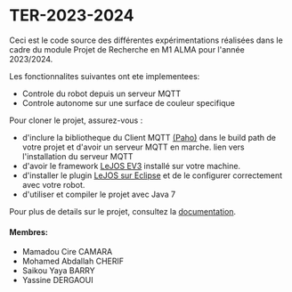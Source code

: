# TER-2023-2024

Ceci est le code source des différentes expérimentations réalisées dans le cadre du module Projet de Recherche en M1 ALMA pour l'année 2023/2024.

Les fonctionnalites suivantes ont ete implementees:

- Controle du robot depuis un serveur MQTT
- Controle autonome sur une surface de couleur specifique

Pour cloner le projet, assurez-vous :
- d'inclure la bibliotheque du Client MQTT [(Paho)](org.eclipse.paho.client.mqttv3-1.2.0.jar) dans le build path de votre projet et d'avoir un serveur MQTT en marche. lien vers l'installation du serveur MQTT
- d'avoir le framework [LeJOS EV3](https://sourceforge.net/projects/ev3.lejos.p/files/) installé sur votre machine.
- d'installer le plugin [LeJOS sur Eclipse](https://sourceforge.net/p/lejos/wiki/Installing%20the%20Eclipse%20plugin/) et de le configurer correctement avec votre robot.
- d'utiliser et compiler le projet avec Java 7

Pour plus de details sur le projet, consultez la [documentation](https://gitlab.univ-nantes.fr/ter-ir-2020/transfo-protocoles/-/tree/M1ALMA-2024/TER_S2_M1_informatique-2023-2024/rapports).


#### Membres:

- Mamadou Cire CAMARA
- Mohamed Abdallah CHERIF
- Saikou Yaya BARRY
- Yassine DERGAOUI
